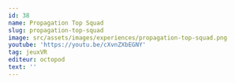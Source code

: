 ```yaml
---
id: 38
name: Propagation Top Squad
slug: propagation-top-squad
image: src/assets/images/experiences/propagation-top-squad.png
youtube: 'https://youtu.be/cXvnZXbEGNY'
tag: jeuxVR
editeur: octopod
text: ''
---
```


